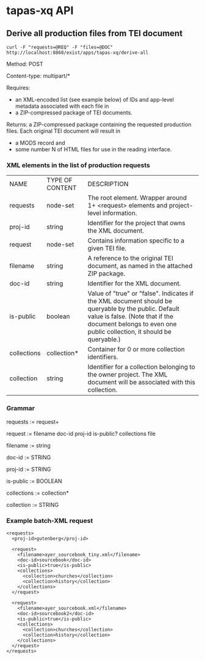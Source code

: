 # tapas-xq API

## Derive all production files from TEI document

`curl -F "requests=@REQ" -F "files=@DOC" http://localhost:8868/exist/apps/tapas-xq/derive-all`

Method: POST

Content-type: multipart/*

Requires:
* an XML-encoded list (see example below) of IDs and app-level metadata associated with each file in
* a ZIP-compressed package of TEI documents.

Returns: a ZIP-compressed package containing the requested production files. Each original TEI document will result in
* a MODS record and
* some number N of HTML files for use in the reading interface.

### XML elements in the list of production requests
<table>
  <tr>
    <td>NAME</td>
    <td>TYPE OF CONTENT</td>
    <td>DESCRIPTION</td>
  </tr>
  <tr>
    <td>requests</td>
    <td>node-set</td>
    <td>The root element. Wrapper around 1+ &lt;request&gt; elements and project-level information.</td>
  </tr>
  <tr>
    <td>proj-id</td>
    <td>string</td>
    <td>Identifier for the project that owns the XML document.</td>
  </tr>
  <tr>
    <td>request</td>
    <td>node-set</td>
    <td>Contains information specific to a given TEI file.</td>
  </tr>
  <tr>
    <td>filename</td>
    <td>string</td>
    <td>A reference to the original TEI document, as named in the attached ZIP package.</td>
  </tr>
  <tr>
    <td>doc-id</td>
    <td>string</td>
    <td>Identifier for the XML document.</td>
  </tr>
  <tr>
    <td>is-public</td>
    <td>boolean</td>
    <td>Value of "true" or "false". Indicates if the XML document
      should be queryable by the public. Default value is false. (Note 
      that if the document belongs to even one public collection, it
      should be queryable.)</td>
  </tr>
  <tr>
    <td>collections</td>
    <td>collection*</td>
    <td>Container for 0 or more collection identifiers.</td>
  </tr>
  <tr>
    <td>collection</td>
    <td>string</td>
    <td>Identifier for a collection belonging to the owner project. 
      The XML document will be associated with this collection.</td>
  </tr>
</table>

### Grammar

requests := request+

request := filename doc-id proj-id is-public? collections file

filename := string

doc-id := STRING

proj-id := STRING

is-public := BOOLEAN

collections := collection*

collection := STRING

### Example batch-XML request

    <requests>
      <proj-id>gutenberg</proj-id>
      
      <request>
        <filename>ayer_sourcebook_tiny.xml</filename>
        <doc-id>sourcebook</doc-id>
        <is-public>true</is-public>
        <collections>
          <collection>churches</collection>
          <collection>history</collection>
        </collections>
      </request>
      
      <request>
        <filename>ayer_sourcebook.xml</filename>
        <doc-id>sourcebook2</doc-id>
        <is-public>true</is-public>
        <collections>
          <collection>churches</collection>
          <collection>history</collection>
        </collections>
      </request>
    </requests>
